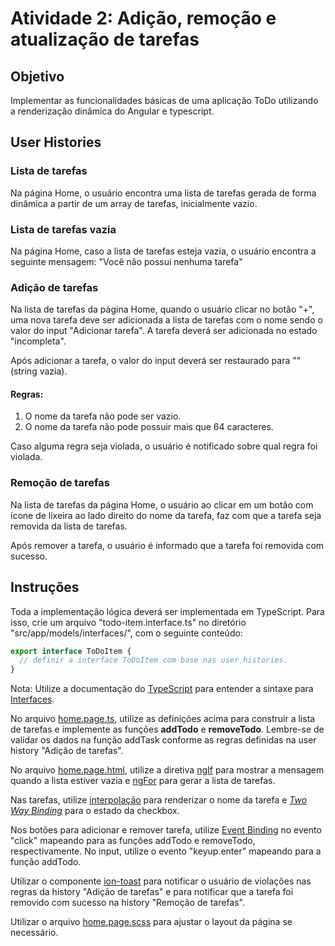 # Atividade 2: Adição, remoção e atualização de tarefas

## Objetivo

Implementar as funcionalidades básicas de uma aplicação ToDo utilizando a renderização dinâmica do Angular e typescript.

## User Histories

### Lista de tarefas

Na página Home, o usuário encontra uma lista de tarefas gerada de forma dinâmica a partir de um array de tarefas, inicialmente vazio.

### Lista de tarefas vazia

Na página Home, caso a lista de tarefas esteja vazia, o usuário encontra a seguinte mensagem: "Você não possui nenhuma tarefa"

### Adição de tarefas

Na lista de tarefas da página Home, quando o usuário clicar no botão "+", uma nova tarefa deve ser adicionada a lista de tarefas com o nome sendo o valor do input "Adicionar tarefa". A tarefa deverá ser adicionada no estado "incompleta".

Após adicionar a tarefa, o valor do input deverá ser restaurado para "" (string vazia).

#### Regras:

1. O nome da tarefa não pode ser vazio.
2. O nome da tarefa não pode possuir mais que 64 caracteres.

Caso alguma regra seja violada, o usuário é notificado sobre qual regra foi violada.

### Remoção de tarefas

Na lista de tarefas da página Home, o usuário ao clicar em um botão com ícone de lixeira ao lado direito do nome da tarefa, faz com que a tarefa seja removida da lista de tarefas.

Após remover a tarefa, o usuário é informado que a tarefa foi removida com sucesso.

## Instruções

Toda a implementação lógica deverá ser implementada em TypeScript. Para isso, crie um arquivo "todo-item.interface.ts" no diretório "src/app/models/interfaces/", com o seguinte conteúdo:

```typescript
export interface ToDoItem {
  // definir a interface ToDoItem com base nas user histories.
}
```

Nota: Utilize a documentação do [TypeScript](https://www.typescriptlang.org/docs) para entender a sintaxe para [Interfaces](https://www.typescriptlang.org/docs/handbook/interfaces.html).

No arquivo [home.page.ts](src/app/pages/home/home.page.ts), utilize as definições acima para construir a lista de tarefas e implemente as funções **addTodo** e **removeTodo**. Lembre-se de validar os dados na função addTask conforme as regras definidas na user history "Adição de tarefas".

No arquivo [home.page.html](src/app/pages/home/home.page.html), utilize a diretiva [ngIf](https://angular.io/guide/built-in-directives#ngif) para mostrar a mensagem quando a lista estiver vazia e [ngFor](https://angular.io/guide/built-in-directives#ngfor) para gerar a lista de tarefas.

Nas tarefas, utilize [interpolação](https://angular.io/guide/interpolation) para renderizar o nome da tarefa e [_Two Way Binding_](https://angular.io/guide/binding-syntax) para o estado da checkbox.

Nos botões para adicionar e remover tarefa, utilize [Event Binding](https://angular.io/guide/event-binding) no evento "click" mapeando para as funções addTodo e removeTodo, respectivamente. No input, utilize o evento "keyup.enter" mapeando para a função addTodo.

Utilizar o componente [ion-toast](https://ionicframework.com/docs/api/toast) para notificar o usuário de violações nas regras da history "Adição de tarefas" e para notificar que a tarefa foi removido com sucesso na history "Remoção de tarefas".

Utilizar o arquivo [home.page.scss](src/app/pages/home/home.page.scss) para ajustar o layout da página se necessário.
